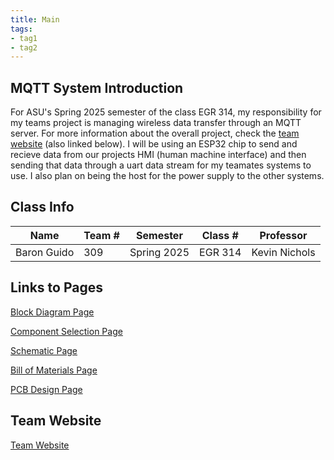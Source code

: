 ```yaml
---
title: Main
tags:
- tag1
- tag2
---
```


## MQTT System Introduction

For ASU's Spring 2025 semester of the class EGR 314, my responsibility for my teams project is managing wireless data transfer through an MQTT server. For more information about the overall project, check the [team website](https://egr314-2025-s-309.github.io/) (also linked below). I will be using an ESP32 chip to send and recieve data from our projects HMI (human machine interface) and then sending that data through a uart data stream for my teamates systems to use. I also plan on being the host for the power supply to the other systems.

## Class Info

| **Name** | **Team #** | **Semester** | **Class #** | **Professor** |
| --- | --- | --- | --- | --- |
| Baron Guido | 309 | Spring 2025 | EGR 314 | Kevin Nichols |

## Links to Pages

[Block Diagram Page](Block-Diagram.md)

[Component Selection Page](Component-Selection.md)

[Schematic Page](Schematic.md)

[Bill of Materials Page](Bill-of-Materials.md)

[PCB Design Page](PCB.md)

## Team Website

[Team Website](https://egr314-2025-s-309.github.io/)
